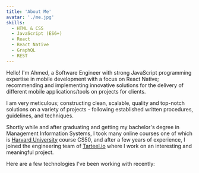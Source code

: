 ```yaml
---
title: 'About Me'
avatar: './me.jpg'
skills:
  - HTML & CSS
  - JavaScript (ES6+)
  - React
  - React Native
  - GraphQL
  - REST
---
```


Hello! I'm Ahmed, a Software Engineer with strong JavaScript programming expertise in mobile development with a focus on React Native; recommending and implementing innovative solutions for the delivery of different mobile applications/tools on projects for clients.

I am very meticulous; constructing clean, scalable, quality and top-notch solutions on a variety of projects - following established written procedures, guidelines, and techniques.

Shortly while and after graduating and getting my bachelor's degree in Management Information Systems, I took many online courses one of which is [Harvard University](https://online-learning.harvard.edu/course/cs50-introduction-computer-science) course CS50, and after a few years of experience, I joined the engineering team of [Tarteel.io](https://www.tarteel.io/about) where I work on an interesting and meaningful project.

Here are a few technologies I've been working with recently:
